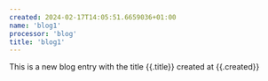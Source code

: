 ```yaml
---
created: 2024-02-17T14:05:51.6659036+01:00
name: 'blog1'
processor: 'blog'
title: 'blog1'
---
```

This is a new blog entry with the title {{.title}} created at {{.created}}
